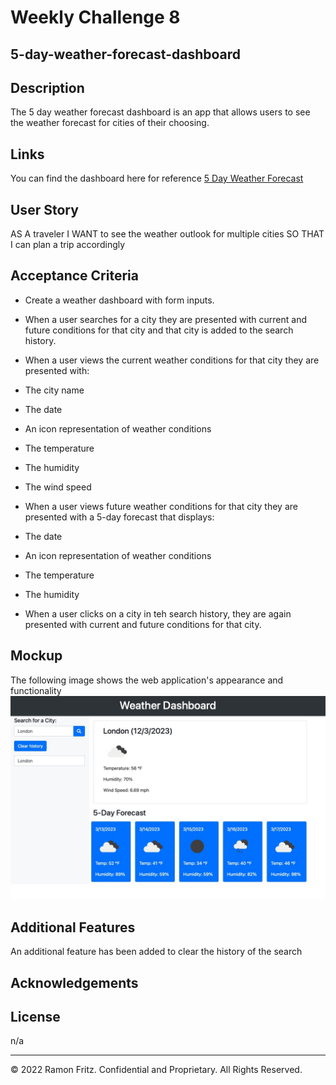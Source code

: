 # Weekly Challenge 8

## 5-day-weather-forecast-dashboard

## Description

The 5 day weather forecast dashboard is an app that allows users to see the weather forecast for cities of their choosing.

## Links
You can find the dashboard here for reference [5 Day Weather Forecast](https://urbanpatrol.github.io/5-day-weather-forecast-dashboard/index.html)

## User Story
AS A traveler
I WANT to see the weather outlook for multiple cities
SO THAT I can plan a trip accordingly

## Acceptance Criteria
* Create a weather dashboard with form inputs.
* When a user searches for a city they are presented with current and future conditions for that city and that city is added to the search history.

* When a user views the current weather conditions for that city they are presented with:
* The city name
* The date
* An icon representation of weather conditions
* The temperature
* The humidity
* The wind speed

* When a user views future weather conditions for that city they are presented with a 5-day forecast that displays:
* The date
* An icon representation of weather conditions
* The temperature
* The humidity

* When a user clicks on a city in teh search history, they are again presented with current and future conditions for that city.

## Mockup
The following image shows the web application's appearance and functionality
![alt text](./assets/images/weather-forecast.jpg)

## Additional Features
An additional feature has been added to clear the history of the search

## Acknowledgements


## License

n/a



---

© 2022 Ramon Fritz. Confidential and Proprietary. All Rights Reserved.
